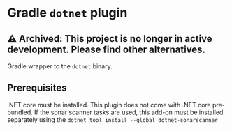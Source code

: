 # Gradle `dotnet` plugin

## ⚠️ Archived: This project is no longer in active development. Please find other alternatives.

Gradle wrapper to the `dotnet` binary.

## Prerequisites

.NET core must be installed. This plugin does not come with .NET core pre-bundled. If the sonar scanner tasks are used, this add-on must be installed separately using the `dotnet tool install --global dotnet-sonarscanner`
